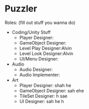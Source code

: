# Puzzler

Roles: (fill out stuff you wanna do)
- Coding/Unity Stuff
  - Player Designer:
  - GameObject Designer:
  - Level Play Designer:Alvin
  - Level Look Designer:Alvin
  - UI/Menu Designer:
- Audio
  - Audio Designer:
  - Audio Implementer:
- Art
  - Player Designer: shah he
  - GameObject Designer: sah ehe
  - TileSet Designer:   h sae
  - UI Designer:   sah he h
